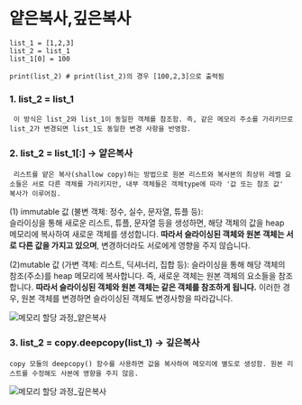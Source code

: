 # 얕은복사,깊은복사 

```
list_1 = [1,2,3]
list_2 = list_1
list_1[0] = 100

print(list_2) # print(list_2)의 경우 [100,2,3]으로 출력됨  
```

### 1. list_2 = list_1  
     이 방식은 list_2와 list_1이 동일한 객체를 참조함. 즉, 같은 메모리 주소를 가리키므로 list_2가 변경되면 list_1도 동일한 변경 사항을 반영함.

### 2. list_2 = list_1[:]  → **얕은복사**
     리스트를 얕은 복사(shallow copy)하는 방법으로 원본 리스트와 복사본의 최상위 레벨 요소들은 서로 다른 객체를 가리키지만, 내부 객체들은 객체type에 따라 '값 또는 참조 값' 복사가 이루어짐.

   (1) immutable 값 (불변 객체: 정수, 실수, 문자열, 튜플 등):  
          슬라이싱을 통해 새로운 리스트, 튜플, 문자열 등을 생성하면, 해당 객체의 값을 heap 메모리에 복사하여 새로운 객체를 생성합니다.
          **따라서 슬라이싱된 객체와 원본 객체는 서로 다른 값을 가지고 있으며**, 변경하더라도 서로에게 영향을 주지 않습니다.

   (2)mutable 값 (가변 객체: 리스트, 딕셔너리, 집합 등):
          슬라이싱을 통해 해당 객체의 참조(주소)를 heap 메모리에 복사합니다. 즉, 새로운 객체는 원본 객체의 요소들을 참조합니다.
          **따라서 슬라이싱된 객체와 원본 객체는 같은 객체를 참조하게 됩니다.** 이러한 경우, 원본 객체를 변경하면 슬라이싱된 객체도 변경사항을 따라갑니다.  


![메모리 할당 과정_얕은복사](https://github.com/JeongJonggil/TIL/assets/139416006/5294dbc5-7a23-4867-9ad0-ccb26bc46c16)


### 3. list_2 = copy.deepcopy(list_1) → **깊은복사**
    copy 모듈의 deepcopy() 함수를 사용하면 값을 복사하여 메모리에 별도로 생성함. 원본 리스트를 수정해도 사본에 영향을 주지 않음.

![메모리 할당 과정_깊은복사](https://github.com/JeongJonggil/TIL/assets/139416006/3accb6d5-ed12-441a-9829-7ae02d3bc0ef)

  


